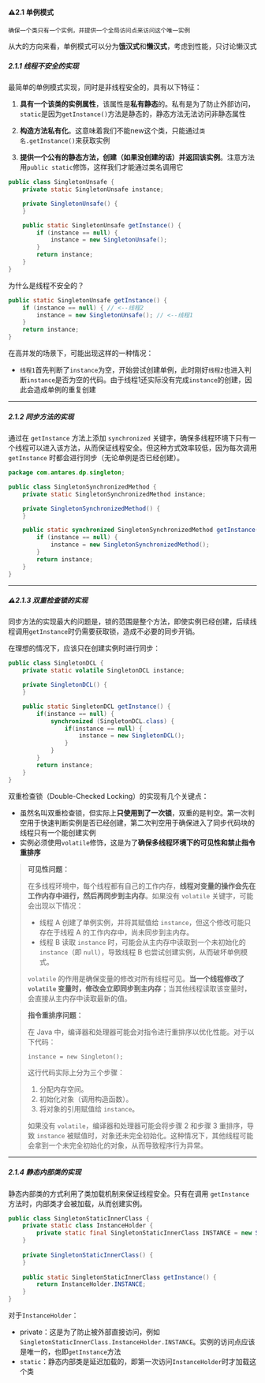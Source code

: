 #### ⚠️2.1 单例模式

```
确保一个类只有一个实例，并提供一个全局访问点来访问这个唯一实例
```

从大的方向来看，单例模式可以分为**饿汉式**和**懒汉式**，考虑到性能，只讨论懒汉式

##### 2.1.1 线程不安全的实现

最简单的单例模式实现，同时是非线程安全的，具有以下特征：

1. **具有一个该类的实例属性**，该属性是**私有静态**的。私有是为了防止外部访问，`static`是因为`getInstance()`方法是静态的，静态方法无法访问非静态属性

2. **构造方法私有化**。这意味着我们不能new这个类，只能通过`类名.getInstance()`来获取实例

3. **提供一个公有的静态方法，创建（如果没创建的话）并返回该实例**。注意方法用`public static`修饰，这样我们才能通过类名调用它

```java
public class SingletonUnsafe {
    private static SingletonUnsafe instance;

    private SingletonUnsafe() {
    }

    public static SingletonUnsafe getInstance() {
        if (instance == null) {
            instance = new SingletonUnsafe();
        }
        return instance;
    }
}
```

为什么是线程不安全的？

```java
public static SingletonUnsafe getInstance() {
    if (instance == null) {	// <--线程2
        instance = new SingletonUnsafe(); // <--线程1
    }
    return instance;
}
```

在高并发的场景下，可能出现这样的一种情况：

- `线程1`首先判断了`instance`为空，开始尝试创建单例，此时刚好`线程2`也进入判断`instance`是否为空的代码。由于线程1还实际没有完成`instance`的创建，因此会造成单例的重复创建

---

##### 2.1.2 同步方法的实现

通过在 `getInstance` 方法上添加 `synchronized` 关键字，确保多线程环境下只有一个线程可以进入该方法，从而保证线程安全。但这种方式效率较低，因为每次调用 `getInstance` 时都会进行同步（无论单例是否已经创建）。

```java
package com.antares.dp.singleton;

public class SingletonSynchronizedMethod {
    private static SingletonSynchronizedMethod instance;

    private SingletonSynchronizedMethod() {
    }

    public static synchronized SingletonSynchronizedMethod getInstance() {
        if (instance == null) {
            instance = new SingletonSynchronizedMethod();
        }
        return instance;
    }
}
```

---

##### ⚠️2.1.3 双重检查锁的实现

同步方法的实现最大的问题是，锁的范围是整个方法，即使实例已经创建，后续线程调用`getInstance`时仍需要获取锁，造成不必要的同步开销。

在理想的情况下，应该只在创建实例时进行同步：

```java
public class SingletonDCL {
    private static volatile SingletonDCL instance;

    private SingletonDCL() {
    }

    public static SingletonDCL getInstance() {
        if(instance == null) {
            synchronized (SingletonDCL.class) {
                if(instance == null) {
                    instance = new SingletonDCL();
                }
            }
        }
        return instance;
    }
}
```

双重检查锁（Double-Checked Locking）的实现有几个关键点：

- 虽然名叫双重检查锁，但实际上**只使用到了一次锁**，双重的是判空。第一次判空用于快速判断实例是否已经创建，第二次判空用于确保进入了同步代码块的线程只有一个能创建实例
- 实例必须使用`volatile`修饰，这是为了**确保多线程环境下的可见性和禁止指令重排序**

> **可见性问题：**
>
> 在多线程环境中，每个线程都有自己的工作内存，**线程对变量的操作会先在工作内存中进行，然后再同步到主内存**。如果没有 `volatile` 关键字，可能会出现以下情况：
>
> - 线程 A 创建了单例实例，并将其赋值给 `instance`，但这个修改可能只存在于线程 A 的工作内存中，尚未同步到主内存。
> - 线程 B 读取 `instance` 时，可能会从主内存中读取到一个未初始化的 `instance`（即 `null`），导致线程 B 也尝试创建实例，从而破坏单例模式。
>
> `volatile` 的作用是确保变量的修改对所有线程可见。**当一个线程修改了 `volatile` 变量时，修改会立即同步到主内存**；当其他线程读取该变量时，会直接从主内存中读取最新的值。

> **指令重排序问题：**
>
> 在 Java 中，编译器和处理器可能会对指令进行重排序以优化性能。对于以下代码：
>
> ```
> instance = new Singleton();
> ```
>
> 这行代码实际上分为三个步骤：
>
> 1. 分配内存空间。
> 2. 初始化对象（调用构造函数）。
> 3. 将对象的引用赋值给 `instance`。
>
> 如果没有 `volatile`，编译器和处理器可能会将步骤 2 和步骤 3 重排序，导致 `instance` 被赋值时，对象还未完全初始化。这种情况下，其他线程可能会拿到一个未完全初始化的对象，从而导致程序行为异常。

---

##### 2.1.4 静态内部类的实现

静态内部类的方式利用了类加载机制来保证线程安全。只有在调用 `getInstance` 方法时，内部类才会被加载，从而创建实例。

```java
public class SingletonStaticInnerClass {
    private static class InstanceHolder {
        private static final SingletonStaticInnerClass INSTANCE = new SingletonStaticInnerClass();
    }
    
    private SingletonStaticInnerClass() {
    }
    
    public static SingletonStaticInnerClass getInstance() {
        return InstanceHolder.INSTANCE;
    }
}
```

对于`InstanceHolder`：

- private：这是为了防止被外部直接访问，例如`SingletonStaticInnerClass.InstanceHolder.INSTANCE`。实例的访问点应该是唯一的，也即`getInstance`方法
- `static`：静态内部类是延迟加载的，即第一次访问`InstanceHolder`时才加载这个类